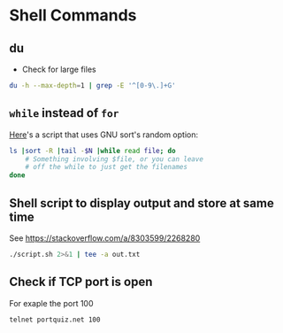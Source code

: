 # Shell Commands
## du
* Check for large files
```bash
du -h --max-depth=1 | grep -E '^[0-9\.]+G'
```
## `while` instead of `for`
[Here](https://stackoverflow.com/a/414316)'s a script that uses GNU sort's random option:
```bash
ls |sort -R |tail -$N |while read file; do
    # Something involving $file, or you can leave
    # off the while to just get the filenames
done
```
## Shell script to display output and store at same time
See https://stackoverflow.com/a/8303599/2268280
```bash
./script.sh 2>&1 | tee -a out.txt
```
## Check if TCP port is open
For exaple the port 100
```bash
telnet portquiz.net 100
```
